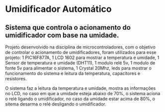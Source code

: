 # Umidificador Automático
## Sistema que controla o acionamento do umidificador com base na umidade.

Projeto desenvolvido na disciplina de microcontroladores, com o objetivo de controlar o acionamento de umidificadores,
foram utilizados para esse projeto:
1 PIC16F877A,
1 LCD 1602 para mostrar a temperatura e umidade,
1 Sensor de temperatura e umidade (DHT11),
1 modulo relé 5v,
1 modulo de fonte 5v para alimentar o sistema,
1 Crystal 20Mhz,
leds para mostrar o funcionamento do sistema e leitura da temperatura,
capacitores e resistores.

O sistema faz a leitura da temperatura e umidade, mostra as informações no LCD, no caso em que a umidade esteja abaixo de 70%, o sistema 
aciona o relé ligando o umidificador, no caso da umidade estar acima de 80%, o sitema desarma o relé desligando o umidificador.
